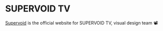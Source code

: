 # SUPERVOID TV

[Supervoid](https://supervoid.tv) is the official website for SUPERVOID TV, visual design team 📽️ 
